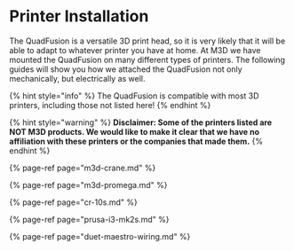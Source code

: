 # Printer Installation

The QuadFusion is a versatile 3D print head, so it is very likely that it will be able to adapt to whatever printer you have at home. At M3D we have mounted the QuadFusion on many different types of printers. The following guides will show you how we attached the QuadFusion not only mechanically, but electrically as well.

{% hint style="info" %}
The QuadFusion is compatible with most 3D printers, including those not listed here!
{% endhint %}

{% hint style="warning" %}
**Disclaimer: Some of the printers listed are NOT M3D products. We would like to make it clear that we have no affiliation with these printers or the companies that made them.**
{% endhint %}

{% page-ref page="m3d-crane.md" %}

{% page-ref page="m3d-promega.md" %}

{% page-ref page="cr-10s.md" %}

{% page-ref page="prusa-i3-mk2s.md" %}

{% page-ref page="duet-maestro-wiring.md" %}

